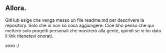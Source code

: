 ## Allora.

GitHub esige che venga messo un file readme.md per descrivere la repository.
Solo che io non so cosa aggiungere.
Cioè bho penso che qui metterò solo progetti personali che mostrerò alla gente,
quindi se vi ho dato il link ritenetevi onorati.

*xoxo :)*